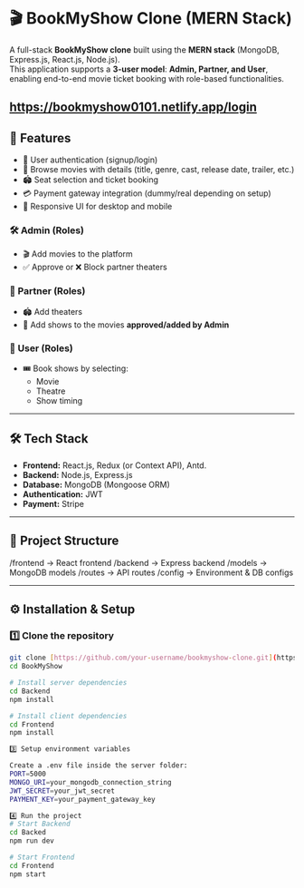 # 🎬 BookMyShow Clone (MERN Stack)

A full-stack **BookMyShow clone** built using the **MERN stack** (MongoDB, Express.js, React.js, Node.js).  
This application supports a **3-user model**: **Admin, Partner, and User**, enabling end-to-end movie ticket booking with role-based functionalities.

https://bookmyshow0101.netlify.app/login
---

## 🚀 Features
- 🔐 User authentication (signup/login)
- 🎥 Browse movies with details (title, genre, cast, release date, trailer, etc.)
- 🏟 Seat selection and ticket booking
- 💳 Payment gateway integration (dummy/real depending on setup)
- 📱 Responsive UI for desktop and mobile

### 🛠 Admin (Roles)
- 🎬 Add movies to the platform  
- ✅ Approve or ❌ Block partner theaters  

### 🤝 Partner (Roles)
- 🏟 Add theaters  
- 📅 Add shows to the movies **approved/added by Admin**  

### 👤 User (Roles)
- 🎟 Book shows by selecting:
  - Movie  
  - Theatre  
  - Show timing  

---

## 🛠 Tech Stack
- **Frontend:** React.js, Redux (or Context API), Antd.
- **Backend:** Node.js, Express.js
- **Database:** MongoDB (Mongoose ORM)
- **Authentication:** JWT 
- **Payment:** Stripe

---

## 📂 Project Structure
/frontend -> React frontend
/backend -> Express backend
/models -> MongoDB models
/routes -> API routes
/config -> Environment & DB configs



---

## ⚙️ Installation & Setup

### 1️⃣ Clone the repository
```bash
git clone [https://github.com/your-username/bookmyshow-clone.git](https://github.com/PramodKumarAS/BookMyShow.git)
cd BookMyShow

# Install server dependencies
cd Backend
npm install

# Install client dependencies
cd Frontend
npm install

3️⃣ Setup environment variables

Create a .env file inside the server folder:
PORT=5000
MONGO_URI=your_mongodb_connection_string
JWT_SECRET=your_jwt_secret
PAYMENT_KEY=your_payment_gateway_key 

4️⃣ Run the project
# Start Backend
cd Backed
npm run dev

# Start Frontend
cd Frontend
npm start



